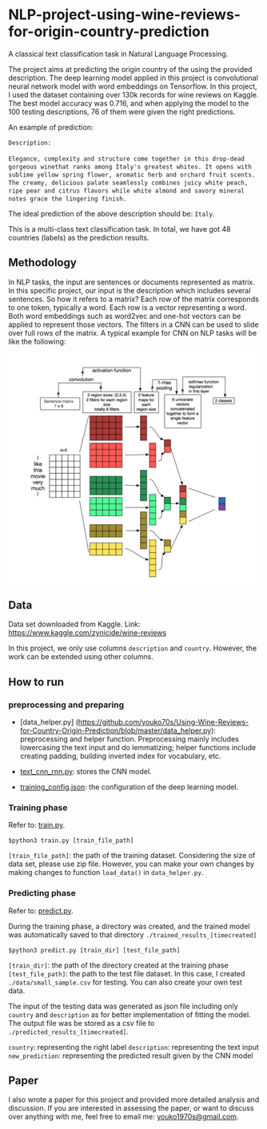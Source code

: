 # NLP-project-using-wine-reviews-for-origin-country-prediction

A classical text classification task in Natural Language Processing. 

The project aims at predicting the origin country of the using the provided description. The deep learning model applied in this project is  convolutional neural network model with word embeddings on Tensorflow. In this project, I used the dataset containing over 130k records for wine reviews on Kaggle. The best model accuracy was 0.716, and when applying the model to the 100 testing descriptions, 76 of them were given the right predictions.

An example of prediction:

    Description:

    Elegance, complexity and structure come together in this drop-dead gorgeous winethat ranks among Italy's greatest whites. It opens with sublime yellow spring flower, aromatic herb and orchard fruit scents. The creamy, delicious palate seamlessly combines juicy white peach, ripe pear and citrus flavors while white almond and savory mineral notes grace the lingering finish.

The ideal prediction of the above description should be: `Italy`.

This is a multi-class text classification task. In total, we have got 48 countries (labels) as the prediction results.

## Methodology

In NLP tasks, the input are sentences or documents represented as matrix. In this specific project, our input is the description which includes several sentences. So how it refers to a matrix? Each row of the matrix corresponds to one token, typically a word. Each row is a vector representing a word. Both word embeddings such as word2vec and one-hot vectors can be applied to represent those vectors. The filters in a CNN can be used to slide over full rows of the matrix. A typical example for CNN on NLP tasks will be like the following:

![cnn_model](/images/cnn_model.png)

## Data

Data set downloaded from Kaggle. Link: https://www.kaggle.com/zynicide/wine-reviews

In this project, we only use columns `description` and `country`. However, the work can be extended using other columns. 

## How to run

### preprocessing and preparing

*  [data_helper.py] (https://github.com/youko70s/Using-Wine-Reviews-for-Country-Origin-Prediction/blob/master/data_helper.py): preprocessing and helper function. Preprocessing mainly includes lowercasing the text input and do lemmatizing; helper functions include creating padding, building inverted index for vocabulary, etc.

* [text_cnn_rnn.py](https://github.com/youko70s/Using-Wine-Reviews-for-Country-Origin-Prediction/blob/master/text_cnn_rnn.py): stores the CNN model.

* [training_config.json](https://github.com/youko70s/Using-Wine-Reviews-for-Country-Origin-Prediction/blob/master/training_config.json): the configuration of the deep learning model.


### Training phase

Refer to: [train.py](https://github.com/youko70s/Using-Wine-Reviews-for-Country-Origin-Prediction/blob/master/train.py).

    $python3 train.py [train_file_path]

`[train_file_path]`: the path of the training dataset. Considering the size of data set, please use zip file. However, you can make your own changes by making changes to function `load_data()` in `data_helper.py`.

### Predicting phase

Refer to: [predict.py](https://github.com/youko70s/Using-Wine-Reviews-for-Country-Origin-Prediction/blob/master/predict.py).

During the training phase, a directory was created, and the trained model was automatically saved to that directory `./trained_results_[timecreated]`

    $python3 predict.py [train_dir] [test_file_path]

`[train_dir]`: the path of the directory created at the training phase
`[test_file_path]`: the path to the test file dataset. In this case, I created `./data/small_sample.csv` for testing. You can also create your own test data.


The input of the testing data was generated as json file including only `country` and `description` as for better implementation of fitting the model. The output file was be stored as a csv file to `./predicted_results_[timecreated]`. 
 
`country`: representing the right label
`description`: representing the text input
`new_prediction`: representing the predicted result given by the CNN model

## Paper 

I also wrote a paper for this project and provided more detailed analysis and discussion. If you are interested in assessing the paper, or want to discuss over anything with me, feel free to email me: [youko1970s@gmail.com](mailto:youko1970s@gmail.com).




